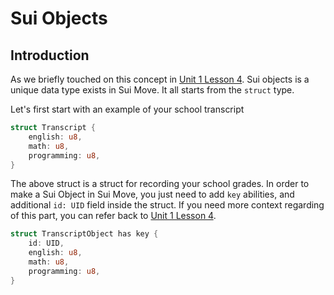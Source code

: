 # Sui Objects

## Introduction

As we briefly touched on this concept in [Unit 1 Lesson 4](../../unit-one/lessons/4_custom_types_and_abilities.md#custome-types-and-abilities). Sui objects is a unique data type exists in Sui Move. It all starts from the `struct` type.

Let's first start with an example of your school transcript

```rust
struct Transcript {
    english: u8,
    math: u8,
    programming: u8,
}
```

The above struct is a struct for recording your school grades. In order to make a Sui Object in Sui Move, you just need to add `key` abilities, and additional `id: UID` field inside the struct. If you need more context regarding of this part, you can refer back to [Unit 1 Lesson 4](../../unit-one/lessons/4_custom_types_and_abilities.md#custome-types-and-abilities).

```rust
struct TranscriptObject has key {
    id: UID,
    english: u8,
    math: u8,
    programming: u8,
}
```

